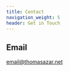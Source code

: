 ```yaml
---
title: Contact
navigation_weight: 5
header: Get in Touch
---
```


## Email
[email@thomasazar.net](mailto:email@thomasazar.net)
